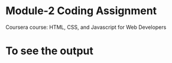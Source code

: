 

# Module-2 Coding Assignment

Coursera course: HTML, CSS, and Javascript for Web Developers

# To see the output 
